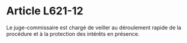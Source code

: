 # Article L621-12

Le juge-commissaire est chargé de veiller au déroulement rapide de la procédure et à la protection des intérêts en présence.